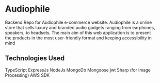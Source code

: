 # Audiophile

Backend Repo for Audiophile e-commerce website. Audiophile is a online store that sells luxury and branded audio gadgets ranging from earphones, speakers, to headsets. The main aim of this web application is to present the products in the most user-friendly format and keeping accessibility in mind

## Technologies Used
TypeScript
ExpressJs
NodeJs
MongoDb
Mongoose
jwt
Sharp (for Image Processing)
AWS SDK
